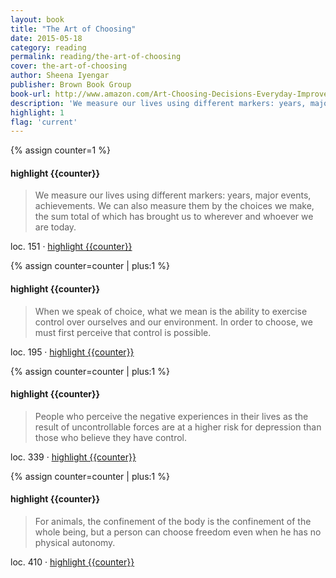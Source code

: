 ```yaml
---
layout: book
title: "The Art of Choosing"
date: 2015-05-18
category: reading
permalink: reading/the-art-of-choosing
cover: the-art-of-choosing
author: Sheena Iyengar
publisher: Brown Book Group
book-url: http://www.amazon.com/Art-Choosing-Decisions-Everyday-Improve-ebook/dp/B003CUDP6G/ref=tmm_kin_swatch_0?_encoding=UTF8&sr=&qid=
description: 'We measure our lives using different markers: years, major events, achievements. We can also measure them by the choices we make, the sum total of which has brought us to wherever and whoever we are today. '
highlight: 1
flag: 'current'
---
```


{% assign counter=1 %}
#### highlight {{counter}}
>We measure our lives using different markers: years, major events, achievements. We can also measure them by the choices we make, the sum total of which has brought us to wherever and whoever we are today. 

loc. 151 &middot; [highlight {{counter}}](#highlight-{{counter}})

{% assign counter=counter | plus:1 %}
#### highlight {{counter}}
>When we speak of choice, what we mean is the ability to exercise control over ourselves and our environment. In order to choose, we must first perceive that control is possible. 

loc. 195 &middot; [highlight {{counter}}](#highlight-{{counter}})

{% assign counter=counter | plus:1 %}
#### highlight {{counter}}
>People who perceive the negative experiences in their lives as the result of uncontrollable forces are at a higher risk for depression than those who believe they have control. 

loc. 339 &middot; [highlight {{counter}}](#highlight-{{counter}})

{% assign counter=counter | plus:1 %}
#### highlight {{counter}}
>For animals, the confinement of the body is the confinement of the whole being, but a person can choose freedom even when he has no physical autonomy. 

loc. 410 &middot; [highlight {{counter}}](#highlight-{{counter}})